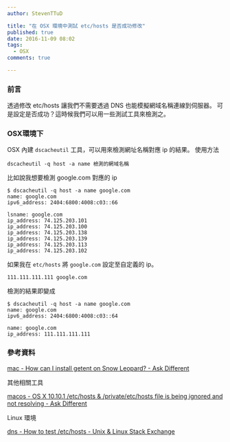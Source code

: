 ```yaml
---
author: StevenTTuD

title: "在 OSX 環境中測試 etc/hosts 是否成功修改"
published: true
date: 2016-11-09 08:02
tags:
  - OSX
comments: true

---
```

### 前言

透過修改 etc/hosts 讓我們不需要透過 DNS 也能模擬網域名稱連線到伺服器。
可是設定是否成功？這時候我們可以用一些測試工具來檢測之。

### OSX環境下

OSX 內建 `dscacheutil` 工具，可以用來檢測網址名稱對應 ip 的結果。
使用方法

```
dscacheutil -q host -a name 檢測的網域名稱
```

比如說我想要檢測 google.com 對應的 ip

```
$ dscacheutil -q host -a name google.com
name: google.com
ipv6_address: 2404:6800:4008:c03::66

lsname: google.com
ip_address: 74.125.203.101
ip_address: 74.125.203.100
ip_address: 74.125.203.138
ip_address: 74.125.203.139
ip_address: 74.125.203.113
ip_address: 74.125.203.102
```

如果我在 `etc/hosts` 將 `google.com` 設定至自定義的 ip。

```
111.111.111.111 google.com
```

檢測的結果即變成

```
$ dscacheutil -q host -a name google.com
name: google.com
ipv6_address: 2404:6800:4008:c03::64

name: google.com
ip_address: 111.111.111.111
```

### 參考資料

[mac - How can I install getent on Snow Leopard? - Ask Different](http://apple.stackexchange.com/questions/44567/how-can-i-install-getent-on-snow-leopard)

其他相關工具

[macos - OS X 10.10.1 /etc/hosts & /private/etc/hosts file is being ignored and not resolving - Ask Different](http://apple.stackexchange.com/questions/158117/os-x-10-10-1-etc-hosts-private-etc-hosts-file-is-being-ignored-and-not-resol)

Linux 環境

[dns - How to test /etc/hosts - Unix & Linux Stack Exchange](http://unix.stackexchange.com/questions/134143/how-to-test-etc-hosts)